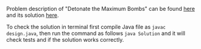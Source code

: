 Problem description of "Detonate the Maximum Bombs" can be found [here](https://leetcode.com/problems/design-underground-system/description/) and its solution [here](https://github.com/aurimas13/Solutions-To-Problems/blob/main/LeetCode/Java%20Solutions/Design%20Underground%20System/design.java).

To check the solution in terminal first compile Java file as `javac design.java`, then run the command as follows `java Solution` and it will check tests and if the solution works correctly.
